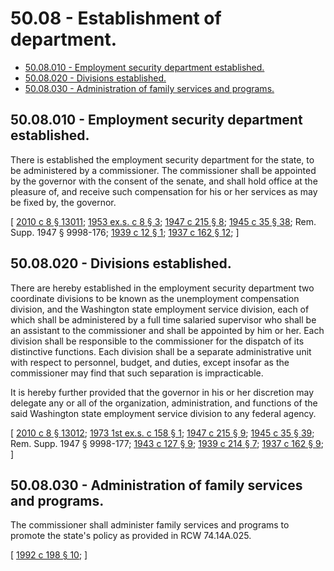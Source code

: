 # 50.08 - Establishment of department.
* [50.08.010 - Employment security department established.](#5008010---employment-security-department-established)
* [50.08.020 - Divisions established.](#5008020---divisions-established)
* [50.08.030 - Administration of family services and programs.](#5008030---administration-of-family-services-and-programs)
## 50.08.010 - Employment security department established.
There is established the employment security department for the state, to be administered by a commissioner. The commissioner shall be appointed by the governor with the consent of the senate, and shall hold office at the pleasure of, and receive such compensation for his or her services as may be fixed by, the governor.

\[ [2010 c 8 § 13011](https://lawfilesext.leg.wa.gov/biennium/2009-10/Pdf/Bills/Session%20Laws/Senate/6239-S.SL.pdf?cite=2010%20c%208%20§%2013011); [1953 ex.s. c 8 § 3](https://leg.wa.gov/CodeReviser/documents/sessionlaw/1953ex1c8.pdf?cite=1953%20ex.s.%20c%208%20§%203); [1947 c 215 § 8](https://leg.wa.gov/CodeReviser/documents/sessionlaw/1947c215.pdf?cite=1947%20c%20215%20§%208); [1945 c 35 § 38](https://leg.wa.gov/CodeReviser/documents/sessionlaw/1945c35.pdf?cite=1945%20c%2035%20§%2038); Rem. Supp. 1947 § 9998-176; [1939 c 12 § 1](https://leg.wa.gov/CodeReviser/documents/sessionlaw/1939c12.pdf?cite=1939%20c%2012%20§%201); [1937 c 162 § 12](https://leg.wa.gov/CodeReviser/documents/sessionlaw/1937c162.pdf?cite=1937%20c%20162%20§%2012); \]

## 50.08.020 - Divisions established.
There are hereby established in the employment security department two coordinate divisions to be known as the unemployment compensation division, and the Washington state employment service division, each of which shall be administered by a full time salaried supervisor who shall be an assistant to the commissioner and shall be appointed by him or her. Each division shall be responsible to the commissioner for the dispatch of its distinctive functions. Each division shall be a separate administrative unit with respect to personnel, budget, and duties, except insofar as the commissioner may find that such separation is impracticable.

It is hereby further provided that the governor in his or her discretion may delegate any or all of the organization, administration, and functions of the said Washington state employment service division to any federal agency.

\[ [2010 c 8 § 13012](https://lawfilesext.leg.wa.gov/biennium/2009-10/Pdf/Bills/Session%20Laws/Senate/6239-S.SL.pdf?cite=2010%20c%208%20§%2013012); [1973 1st ex.s. c 158 § 1](https://leg.wa.gov/CodeReviser/documents/sessionlaw/1973ex1c158.pdf?cite=1973%201st%20ex.s.%20c%20158%20§%201); [1947 c 215 § 9](https://leg.wa.gov/CodeReviser/documents/sessionlaw/1947c215.pdf?cite=1947%20c%20215%20§%209); [1945 c 35 § 39](https://leg.wa.gov/CodeReviser/documents/sessionlaw/1945c35.pdf?cite=1945%20c%2035%20§%2039); Rem. Supp. 1947 § 9998-177; [1943 c 127 § 9](https://leg.wa.gov/CodeReviser/documents/sessionlaw/1943c127.pdf?cite=1943%20c%20127%20§%209); [1939 c 214 § 7](https://leg.wa.gov/CodeReviser/documents/sessionlaw/1939c214.pdf?cite=1939%20c%20214%20§%207); [1937 c 162 § 9](https://leg.wa.gov/CodeReviser/documents/sessionlaw/1937c162.pdf?cite=1937%20c%20162%20§%209); \]

## 50.08.030 - Administration of family services and programs.
The commissioner shall administer family services and programs to promote the state's policy as provided in RCW 74.14A.025.

\[ [1992 c 198 § 10](https://lawfilesext.leg.wa.gov/biennium/1991-92/Pdf/Bills/Session%20Laws/Senate/6428-S.SL.pdf?cite=1992%20c%20198%20§%2010); \]

